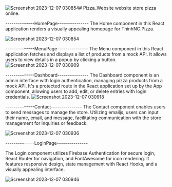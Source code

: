 ![Screenshot 2023-12-07 030854](https://github.com/Thinhnc199/Pizza_Website/assets/126652496/baa47080-3323-43f5-ae95-581484b8527e)# Pizza_Website
website store pizza online.

--------------HomePage---------------
The Home component in this React application renders a visually appealing homepage for ThinhNC.Pizza.

![Screenshot 2023-12-07 030854](https://github.com/Thinhnc199/Pizza_Website/assets/126652496/437daf04-92cf-4b3c-8fef-729e71f937e7)

--------------MenuPage---------------
The Menu component in this React application fetches and displays a list of products from a mock API. It allows users to view details in a popup by clicking a button.
![Screenshot 2023-12-07 030909](https://github.com/Thinhnc199/Pizza_Website/assets/126652496/18ec0d32-8bd6-41c4-b561-1abd6fc9271d)

--------------Dashboard---------------
The Dashboard component is an admin interface with login authentication, managing pizza products from a mock API. It's a protected route in the React application set up by the App component, allowing users to add, edit, or delete entries with login credentials.
![Screenshot 2023-12-07 030918](https://github.com/Thinhnc199/Pizza_Website/assets/126652496/1c4d284a-391f-4e7d-ab2a-4c6033d7ab75)

--------------Contact---------------
The Contact component enables users to send messages to manage the store. Utilizing emailjs, users can input their name, email, and message, facilitating communication with the store management for inquiries or feedback.

![Screenshot 2023-12-07 030936](https://github.com/Thinhnc199/Pizza_Website/assets/126652496/2f39276c-1529-44b8-9764-694794397aa2)

--------------LoginPage---------------

The Login component utilizes Firebase Authentication for secure login, React Router for navigation, and FontAwesome for icon rendering. It features responsive design, state management with React Hooks, and a visually appealing interface.

![Screenshot 2023-12-07 030946](https://github.com/Thinhnc199/Pizza_Website/assets/126652496/fed8cac9-9329-497e-92b8-df5c4f43fec3)
